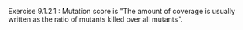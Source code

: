 Exercise 9.1.2.1 :
    Mutation score is "The amount of coverage is usually written as the ratio of mutants killed over all mutants".